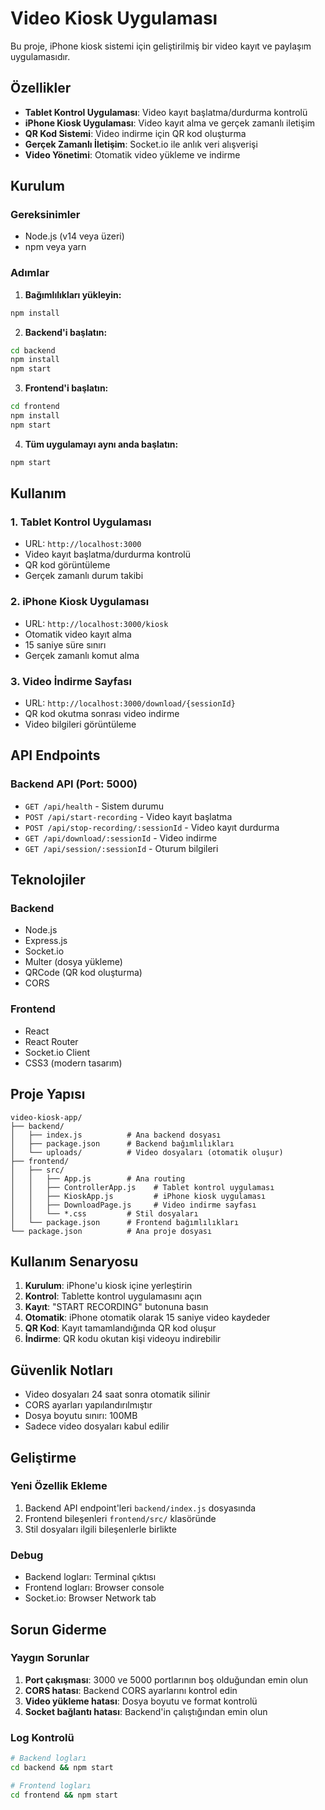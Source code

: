 # Video Kiosk Uygulaması

Bu proje, iPhone kiosk sistemi için geliştirilmiş bir video kayıt ve paylaşım uygulamasıdır.

## Özellikler

- **Tablet Kontrol Uygulaması**: Video kayıt başlatma/durdurma kontrolü
- **iPhone Kiosk Uygulaması**: Video kayıt alma ve gerçek zamanlı iletişim
- **QR Kod Sistemi**: Video indirme için QR kod oluşturma
- **Gerçek Zamanlı İletişim**: Socket.io ile anlık veri alışverişi
- **Video Yönetimi**: Otomatik video yükleme ve indirme

## Kurulum

### Gereksinimler
- Node.js (v14 veya üzeri)
- npm veya yarn

### Adımlar

1. **Bağımlılıkları yükleyin:**
```bash
npm install
```

2. **Backend'i başlatın:**
```bash
cd backend
npm install
npm start
```

3. **Frontend'i başlatın:**
```bash
cd frontend
npm install
npm start
```

4. **Tüm uygulamayı aynı anda başlatın:**
```bash
npm start
```

## Kullanım

### 1. Tablet Kontrol Uygulaması
- URL: `http://localhost:3000`
- Video kayıt başlatma/durdurma kontrolü
- QR kod görüntüleme
- Gerçek zamanlı durum takibi

### 2. iPhone Kiosk Uygulaması
- URL: `http://localhost:3000/kiosk`
- Otomatik video kayıt alma
- 15 saniye süre sınırı
- Gerçek zamanlı komut alma

### 3. Video İndirme Sayfası
- URL: `http://localhost:3000/download/{sessionId}`
- QR kod okutma sonrası video indirme
- Video bilgileri görüntüleme

## API Endpoints

### Backend API (Port: 5000)

- `GET /api/health` - Sistem durumu
- `POST /api/start-recording` - Video kayıt başlatma
- `POST /api/stop-recording/:sessionId` - Video kayıt durdurma
- `GET /api/download/:sessionId` - Video indirme
- `GET /api/session/:sessionId` - Oturum bilgileri

## Teknolojiler

### Backend
- Node.js
- Express.js
- Socket.io
- Multer (dosya yükleme)
- QRCode (QR kod oluşturma)
- CORS

### Frontend
- React
- React Router
- Socket.io Client
- CSS3 (modern tasarım)

## Proje Yapısı

```
video-kiosk-app/
├── backend/
│   ├── index.js          # Ana backend dosyası
│   ├── package.json      # Backend bağımlılıkları
│   └── uploads/          # Video dosyaları (otomatik oluşur)
├── frontend/
│   ├── src/
│   │   ├── App.js        # Ana routing
│   │   ├── ControllerApp.js    # Tablet kontrol uygulaması
│   │   ├── KioskApp.js         # iPhone kiosk uygulaması
│   │   ├── DownloadPage.js     # Video indirme sayfası
│   │   └── *.css         # Stil dosyaları
│   └── package.json      # Frontend bağımlılıkları
└── package.json          # Ana proje dosyası
```

## Kullanım Senaryosu

1. **Kurulum**: iPhone'u kiosk içine yerleştirin
2. **Kontrol**: Tablette kontrol uygulamasını açın
3. **Kayıt**: "START RECORDING" butonuna basın
4. **Otomatik**: iPhone otomatik olarak 15 saniye video kaydeder
5. **QR Kod**: Kayıt tamamlandığında QR kod oluşur
6. **İndirme**: QR kodu okutan kişi videoyu indirebilir

## Güvenlik Notları

- Video dosyaları 24 saat sonra otomatik silinir
- CORS ayarları yapılandırılmıştır
- Dosya boyutu sınırı: 100MB
- Sadece video dosyaları kabul edilir

## Geliştirme

### Yeni Özellik Ekleme
1. Backend API endpoint'leri `backend/index.js` dosyasında
2. Frontend bileşenleri `frontend/src/` klasöründe
3. Stil dosyaları ilgili bileşenlerle birlikte

### Debug
- Backend logları: Terminal çıktısı
- Frontend logları: Browser console
- Socket.io: Browser Network tab

## Sorun Giderme

### Yaygın Sorunlar

1. **Port çakışması**: 3000 ve 5000 portlarının boş olduğundan emin olun
2. **CORS hatası**: Backend CORS ayarlarını kontrol edin
3. **Video yükleme hatası**: Dosya boyutu ve format kontrolü
4. **Socket bağlantı hatası**: Backend'in çalıştığından emin olun

### Log Kontrolü
```bash
# Backend logları
cd backend && npm start

# Frontend logları
cd frontend && npm start
```
